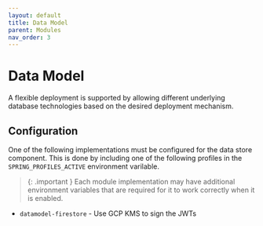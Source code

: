 ```yaml
---
layout: default
title: Data Model
parent: Modules
nav_order: 3
---
```


# Data Model

A flexible deployment is supported by allowing different underlying database technologies based on the desired deployment mechanism.

## Configuration

One of the following implementations must be configured for the data store component.
This is done by including one of the following profiles in the `SPRING_PROFILES_ACTIVE` environment varilable.

> {: .important }
> Each module implementation may have additional environment variables that are required for it to work correctly when it is enabled.

- `datamodel-firestore` - Use GCP KMS to sign the JWTs
